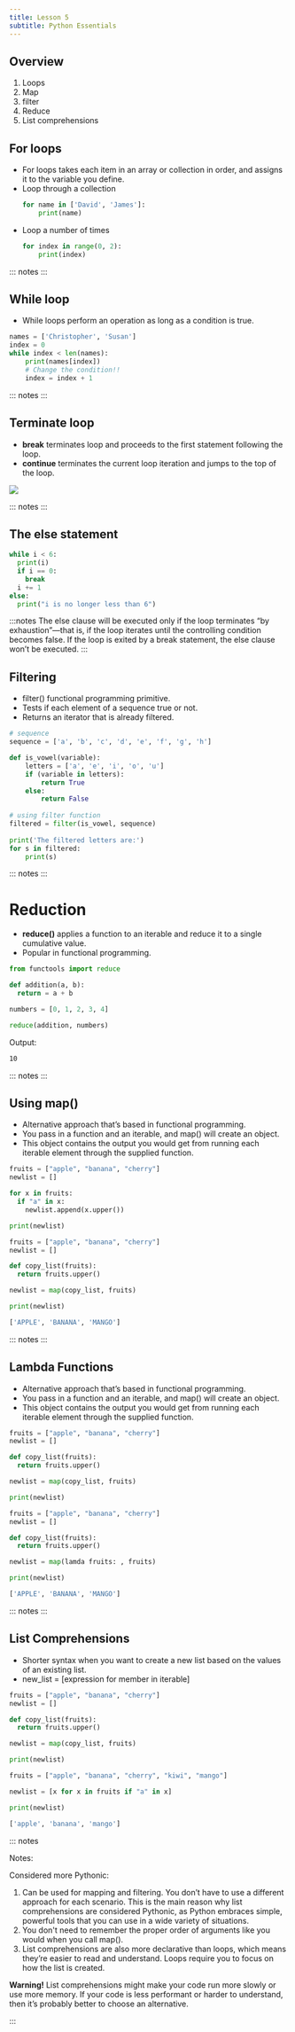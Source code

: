 ```yaml
---
title: Lesson 5
subtitle: Python Essentials
---
```


## Overview

1. Loops
1. Map
1. filter
1. Reduce
1. List comprehensions

## For loops

- For loops takes each item in an array or collection in order, and assigns it to the variable you define.
- Loop through a collection
    ```python
    for name in ['David', 'James']:
        print(name)
    ```
- Loop a number of times
    ```python
    for index in range(0, 2):
        print(index)
    ```

::: notes
:::

## While loop

- While loops perform an operation as long as a condition is true.

```python
names = ['Christopher', 'Susan']
index = 0
while index < len(names):
	print(names[index])
	# Change the condition!!
	index = index + 1
```

::: notes
:::

## Terminate loop

- **break** terminates loop and proceeds to the first statement following the loop.
- **continue** terminates the current loop iteration and jumps to the top of the loop.

![](..\media\break_continue.png)

::: notes
:::

## The else statement

```python
while i < 6:
  print(i)
  if i == 0:
    break
  i += 1
else:
  print("i is no longer less than 6")
```

:::notes
The else clause will be executed only if the loop terminates “by exhaustion”—that is, if the loop iterates until the controlling condition becomes false. If the loop is exited by a break statement, the else clause won’t be executed.
:::

## Filtering

- filter() functional programming primitive.
- Tests if each element of a sequence true or not.
- Returns an iterator that is already filtered.

```python
# sequence
sequence = ['a', 'b', 'c', 'd', 'e', 'f', 'g', 'h']

def is_vowel(variable):
    letters = ['a', 'e', 'i', 'o', 'u']
    if (variable in letters):
        return True
    else:
        return False
  
# using filter function
filtered = filter(is_vowel, sequence)
  
print('The filtered letters are:')
for s in filtered:
    print(s)
```

::: notes
:::

# Reduction

- **reduce()** applies a function to an iterable and reduce it to a single cumulative value.
- Popular in functional programming.

```python
from functools import reduce

def addition(a, b):
  return = a + b

numbers = [0, 1, 2, 3, 4]

reduce(addition, numbers)
```
Output:
```bash
10
```

::: notes
:::

## Using map()

- Alternative approach that’s based in functional programming.
- You pass in a function and an iterable, and map() will create an object. 
- This object contains the output you would get from running each iterable element through the supplied function.

```python
fruits = ["apple", "banana", "cherry"]
newlist = []

for x in fruits:
  if "a" in x:
    newlist.append(x.upper())

print(newlist)
```

```python
fruits = ["apple", "banana", "cherry"]
newlist = []

def copy_list(fruits):
  return fruits.upper()

newlist = map(copy_list, fruits)

print(newlist)
```

```bash
['APPLE', 'BANANA', 'MANGO']
```

::: notes
:::

## Lambda Functions

- Alternative approach that’s based in functional programming.
- You pass in a function and an iterable, and map() will create an object. 
- This object contains the output you would get from running each iterable element through the supplied function.

```python
fruits = ["apple", "banana", "cherry"]
newlist = []

def copy_list(fruits):
  return fruits.upper()

newlist = map(copy_list, fruits)

print(newlist)
```

```python
fruits = ["apple", "banana", "cherry"]
newlist = []

def copy_list(fruits):
  return fruits.upper()

newlist = map(lamda fruits: , fruits)

print(newlist)
```

```bash
['APPLE', 'BANANA', 'MANGO']
```

::: notes
:::

## List Comprehensions

- Shorter syntax when you want to create a new list based on the values of an existing list.
- new_list = [expression for member in iterable]

```python
fruits = ["apple", "banana", "cherry"]
newlist = []

def copy_list(fruits):
  return fruits.upper()

newlist = map(copy_list, fruits)

print(newlist)
```

```python
fruits = ["apple", "banana", "cherry", "kiwi", "mango"]

newlist = [x for x in fruits if "a" in x]

print(newlist)
```

```bash
['apple', 'banana', 'mango']
```

::: notes

Notes:

Considered more Pythonic:
1. Can be used for mapping and filtering. You don’t have to use a different approach for each scenario.
  This is the main reason why list comprehensions are considered Pythonic, as Python embraces simple, powerful tools that you can use in a wide variety of situations. 
1. You don't need to remember the proper order of arguments like you would when you call map().
1. List comprehensions are also more declarative than loops, which means they’re easier to read and understand. 
  Loops require you to focus on how the list is created.

**Warning!**
List comprehensions might make your code run more slowly or use more memory. If your code is less performant or harder to understand, then it’s probably better to choose an alternative.

:::
